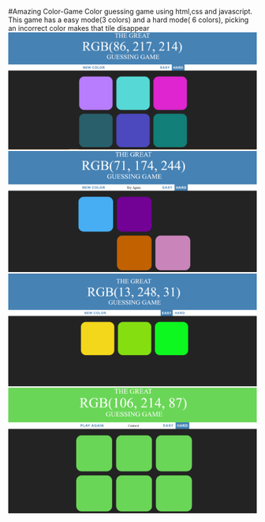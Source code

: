 #Amazing Color-Game
Color guessing game using html,css and javascript.
This game has a easy mode(3 colors) and  a hard mode( 6 colors),
picking an incorrect color makes that tile disappear
![alt text](https://github.com/N-Verma/Color-Game/blob/master/1.png)
![alt text](https://github.com/N-Verma/Color-Game/blob/master/2.png)
![alt text](https://github.com/N-Verma/Color-Game/blob/master/3.png)
![alt text](https://github.com/N-Verma/Color-Game/blob/master/4.png)

